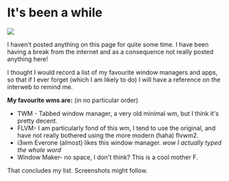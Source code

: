 # It's been a while

![](/home/adamh/Pictures/loops.png)

I haven't posted anything on this page for quite some time. I have been having a break from the internet and as a consequence not really posted anything here!



I thought I would record a list of my favourite window managers and apps, so that if I ever forget (which I am likely to do) I will have a reference on the interweb to remind me. 

**My favourite wms are:** (in no particular order)

- TWM - Tabbed window manager, a very old minimal wm, but I think it's pretty decent.
- FLVM- I am particularly fond of this wm, I tend to use the original, and have not really bothered using the more modern (haha) flvwm2.
- i3wm Everone (almost) likes this window manager. *wow I actually typed the whole word*
- Window Maker- no space, I don't think? This is a cool mother F.



That concludes my list. Screenshots might follow.



